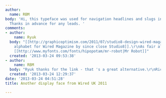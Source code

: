 ```yaml
---
author:
  name: RBM
body: 'Hi, this typeface was used for navigation headlines and slugs in Wired UK magazine.
  Thanks in advance for any leads. '
comments:
- author:
    name: Ryuk
  body: "[[http://graphicoptimism.com/2011/07/studio8-design-wired-magazine-typeface|Exclusive
    alphabet for Wired Magazine by since close Studio8]].\r\nAs fair alternative:
    [[http://www.myfonts.com/fonts/hipopotam/mr-robot|Mr Robot]]"
  created: '2013-03-24 09:53:38'
- author:
    name: RBM
  body: "Ryuk thanks for the link - that 's a great alternative.\r\nRichard "
  created: '2013-03-24 12:29:37'
date: '2013-03-24 04:51:28'
title: Another display face from Wired UK 2011

---
```

